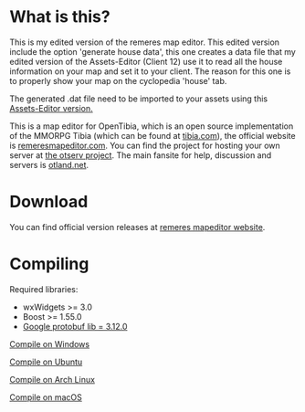 What is this?
=============

This is my edited version of the remeres map editor. This edited version include the option 'generate house data', this one creates a data file that my edited version of the Assets-Editor (Client 12) use it to read all the house information on your map and set it to your client. The reason for this one is to properly show your map on the cyclopedia 'house' tab.

The generated .dat file need to be imported to your assets using this [Assets-Editor version.](https://github.com/marcosvf132/Assets-Editor/tree/main)

This is a map editor for OpenTibia, which is an open source implementation of the MMORPG Tibia (which can be found at [tibia.com](http://tibia.com)), the official website is [remeresmapeditor.com](http://remeresmapeditor.com).
You can find the project for hosting your own server at [the otserv project](https://github.com/opentibia/server).
The main fansite for help, discussion and servers is [otland.net](http://otland.net).

Download
========

You can find official version releases at [remeres mapeditor website](http://remeresmapeditor.com/marklar.php).

Compiling
=========
Required libraries:
* wxWidgets >= 3.0
* Boost >= 1.55.0
* [Google protobuf lib = 3.12.0](https://github.com/protocolbuffers/protobuf/blob/master/src/README.md)

[Compile on Windows](https://github.com/hjnilsson/rme/wiki/Compiling-on-Windows)

[Compile on Ubuntu](https://github.com/hjnilsson/rme/wiki/Compiling-on-Ubuntu)

[Compile on Arch Linux](https://github.com/hjnilsson/rme/wiki/Compiling-on-Arch-Linux)

[Compile on macOS](https://github.com/hjnilsson/rme/wiki/Compiling-on-macOS)
